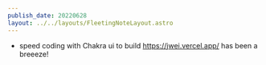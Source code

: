 ```yaml
---
publish_date: 20220628    
layout: ../../layouts/FleetingNoteLayout.astro
---
```

- speed coding with Chakra ui to build https://jwei.vercel.app/ has been a breeeze! 
